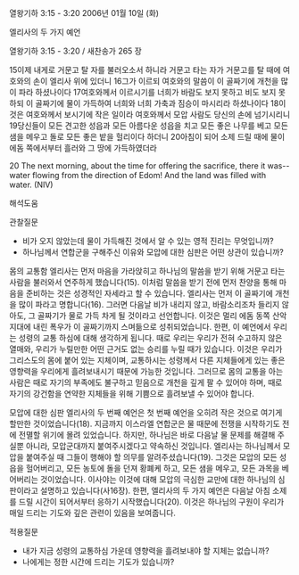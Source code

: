 열왕기하 3:15 - 3:20 
2006년 01월 10일 (화)

엘리사의 두 가지 예언



열왕기하 3:15 - 3:20 / 새찬송가 265 장


15이제 내게로 거문고 탈 자를 불러오소서 하니라 거문고 타는 자가 거문고를 탈 때에 여호와의 손이 엘리사 위에 있더니 16그가 이르되 여호와의 말씀이 이 골짜기에 개천을 많이 파라 하셨나이다 17여호와께서 이르시기를 너희가 바람도 보지 못하고 비도 보지 못하되 이 골짜기에 물이 가득하여 너희와 너희 가축과 짐승이 마시리라 하셨나이다 18이것은 여호와께서 보시기에 작은 일이라 여호와께서 모압 사람도 당신의 손에 넘기시리니 19당신들이 모든 견고한 성읍과 모든 아름다운 성읍을 치고 모든 좋은 나무를 베고 모든 샘을 메우고 돌로 모든 좋은 밭을 헐리이다 하더니 20아침이 되어 소제 드릴 때에 물이 에돔 쪽에서부터 흘러와 그 땅에 가득하였더라 

20 The next morning, about the time for offering the sacrifice, there it was--water flowing from the direction of Edom! And the land was filled with water. (NIV)

해석도움





관찰질문 
- 비가 오지 않았는데 물이 가득해진 것에서 알 수 있는 영적 진리는 무엇입니까? 
- 하나님께서 연합군을 구해주신 이유와 모압에 대한 심판은 어떤 상관이 있습니까? 


몸의 교통함 
엘리사는 먼저 마음을 가라앉히고 하나님의 말씀을 받기 위해 거문고 타는 사람을 불러와서 연주하게 했습니다(15). 이처럼 말씀을 받기 전에 먼저 찬양을 통해 마음을 준비하는 것은 성경적인 자세라고 할 수 있습니다. 엘리사는 먼저 이 골짜기에 개천을 많이 파라고 명합니다(16). 그러면 다음날 비가 내리지 않고, 바람소리조차 들리지 않아도, 그 골짜기가 물로 가득 차게 될 것이라고 선언합니다. 이것은 멀리 에돔 동쪽 산악지대에 내린 폭우가 이 골짜기까지 스며듦으로 성취되었습니다. 한편, 이 예언에서 우리는 성령의 교통 하심에 대해 생각하게 됩니다. 때로 우리는 우리가 전혀 수고하지 않은 열매와, 우리가 누릴만한 어떤 근거도 없는 승리를 누릴 때가 있습니다. 이것은 우리가 그리스도의 몸에 붙어 있는 지체이며, 교통하시는 성령께서 다른 지체들에게 있는 좋은 영향력을 우리에게 흘려보내시기 때문에 가능한 것입니다. 그러므로 몸의 교통을 아는 사람은 때로 자기의 부족에도 불구하고 믿음으로 개천을 깊게 팔 수 있어야 하며, 때로 자기의 강건함을 연약한 지체들을 위해 기쁨으로 흘려보낼 수 있어야 합니다. 

모압에 대한 심판 
엘리사의 두 번째 예언은 첫 번째 예언을 오히려 작은 것으로 여기게 할만한 것이었습니다(18). 지금까지 이스라엘 연합군은 물 때문에 전쟁을 시작하기도 전에 전멸할 위기에 몰려 있었습니다. 하지만, 하나님은 바로 다음날 물 문제를 해결해 주실뿐 아니라, 모압군대까지 붙여주시겠다고 약속하신 것입니다. 엘리사는 하나님께서 모압을 붙여주실 때 그들이 행해야 할 의무를 알려주셨습니다(19). 그것은 모압의 모든 성읍을 헐어버리고, 모든 농토에 돌을 던져 황폐케 하고, 모든 샘을 메우고, 모든 과목을 베어버리는 것이었습니다. 이사야는 이것에 대해 모압의 극심한 교만에 대한 하나님의 심판이라고 설명하고 있습니다(사16장). 한편, 엘리사의 두 가지 예언은 다음날 아침 소제를 드릴 시간이 되어서부터 응하기 시작했습니다(20). 이것은 하나님의 구원이 우리가 매일 드리는 기도와 깊은 관련이 있음을 보여줍니다. 

적용질문 
- 내가 지금 성령의 교통하심 가운데 영향력을 흘려보내야 할 지체는 없습니까? 
- 나에게는 정한 시간에 드리는 기도가 있습니까?